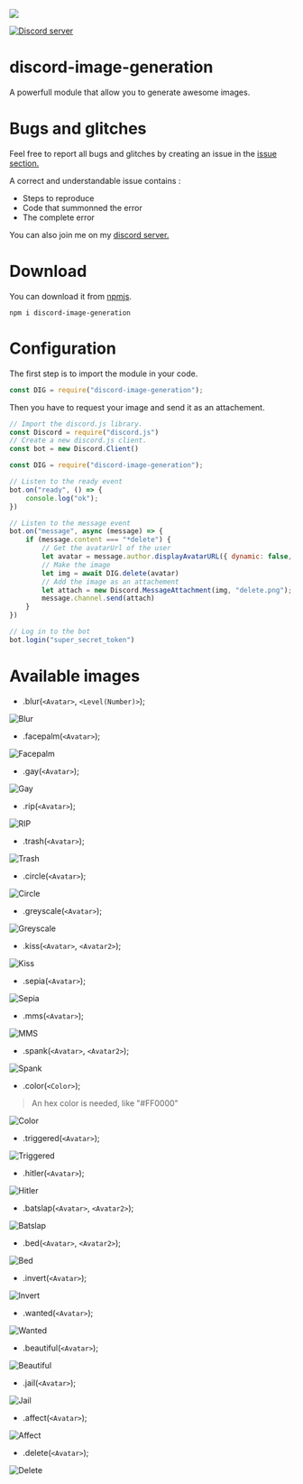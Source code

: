 <a href="https://nodei.co/npm/discord-image-generation/"><img src="https://nodei.co/npm/discord-image-generation.png?downloads=true&downloadRank=true&stars=true"></a>

<a href="https://discord.gg/qvzwqaM"><img src="https://discord.com/api/guilds/661897530459684865/widget.png" alt="Discord server"/></a>

# discord-image-generation

A powerfull module that allow you to generate awesome images.

# Bugs and glitches

Feel free to report all bugs and glitches by creating an issue in the <a href="https://github.com/Mr-KayJayDee/discord-image-generation/issues">issue section.</a>

A correct and understandable issue contains : 
- Steps to reproduce 
- Code that summonned the error
- The complete error

You can also join me on my <a href="https://discord.gg/qvzwqaM">discord server.</a>

# Download

You can download it from <a href="https://www.npmjs.com/package/discord-image-generation">npmjs</a>.

```cli
npm i discord-image-generation
```

# Configuration

The first step is to import the module in your code.

```js
const DIG = require("discord-image-generation");
```

Then you have to request your image and send it as an attachement.

```js
// Import the discord.js library.
const Discord = require("discord.js")
// Create a new discord.js client.
const bot = new Discord.Client()

const DIG = require("discord-image-generation");

// Listen to the ready event
bot.on("ready", () => {
    console.log("ok");  
})

// Listen to the message event
bot.on("message", async (message) => {
    if (message.content === "*delete") {
    	// Get the avatarUrl of the user
        let avatar = message.author.displayAvatarURL({ dynamic: false, format: 'png' });
        // Make the image
        let img = await DIG.delete(avatar)
        // Add the image as an attachement
        let attach = new Discord.MessageAttachment(img, "delete.png");;
        message.channel.send(attach)
    }
})

// Log in to the bot
bot.login("super_secret_token")
````

# Available images

- .blur(`<Avatar>`, `<Level(Number)>`);

![Blur](https://cdn.discordapp.com/attachments/692101136802643989/714952645063999548/blur.png)

- .facepalm(`<Avatar>`);

![Facepalm](https://cdn.discordapp.com/attachments/692101136802643989/714952886123233331/facepalm.png)

- .gay(`<Avatar>`);

![Gay](https://cdn.discordapp.com/attachments/692101136802643989/714953399308910664/gay.png)

- .rip(`<Avatar>`);

![RIP](https://cdn.discordapp.com/attachments/692101136802643989/714954650121404517/rip.png)

- .trash(`<Avatar>`);

![Trash](https://cdn.discordapp.com/attachments/692101136802643989/714955652216127498/trash.png)

- .circle(`<Avatar>`);

![Circle](https://cdn.discordapp.com/attachments/692101136802643989/714956290270691358/circle.png)

- .greyscale(`<Avatar>`);

![Greyscale](https://cdn.discordapp.com/attachments/692101136802643989/714956749521551411/greyscale.png)

- .kiss(`<Avatar>`, `<Avatar2>`);

![Kiss](https://cdn.discordapp.com/attachments/692101136802643989/714960724668973106/kiss.png)

- .sepia(`<Avatar>`);

![Sepia](https://cdn.discordapp.com/attachments/692101136802643989/714961378917744700/sepia.png)

- .mms(`<Avatar>`);

![MMS](https://cdn.discordapp.com/attachments/692101136802643989/714961764692787230/mms.png)

- .spank(`<Avatar>`, `<Avatar2>`);

![Spank](https://cdn.discordapp.com/attachments/692101136802643989/714962287361785906/spank.png)

- .color(`<Color>`);

> An hex color is needed, like "#FF0000"

![Color](https://cdn.discordapp.com/attachments/692101136802643989/714964205127598120/color.png)

- .triggered(`<Avatar>`);

![Triggered](https://cdn.discordapp.com/attachments/692101136802643989/714968315214299166/triggered.gif)

- .hitler(`<Avatar>`);

![Hitler](https://cdn.discordapp.com/attachments/692101136802643989/714969429598797935/hitler.png)

- .batslap(`<Avatar>`, `<Avatar2>`);

![Batslap](https://cdn.discordapp.com/attachments/692101136802643989/714969652521861160/batslap.png)

- .bed(`<Avatar>`, `<Avatar2>`);

![Bed](https://cdn.discordapp.com/attachments/692101136802643989/714970182946258974/bed.png)

- .invert(`<Avatar>`);

![Invert](https://cdn.discordapp.com/attachments/692101136802643989/714970523469217832/invert.png)

- .wanted(`<Avatar>`);

![Wanted](https://cdn.discordapp.com/attachments/692101136802643989/714970791174996038/wanted.png)

- .beautiful(`<Avatar>`);

![Beautiful](https://cdn.discordapp.com/attachments/692101136802643989/714971024000811092/beautiful.png)

- .jail(`<Avatar>`);

![Jail](https://cdn.discordapp.com/attachments/692101136802643989/714971265953300571/jail.png)

- .affect(`<Avatar>`);

![Affect](https://cdn.discordapp.com/attachments/692101136802643989/714971482207289394/affect.png)

- .delete(`<Avatar>`);

![Delete](https://cdn.discordapp.com/attachments/692101136802643989/714971728849141901/delete.png)
